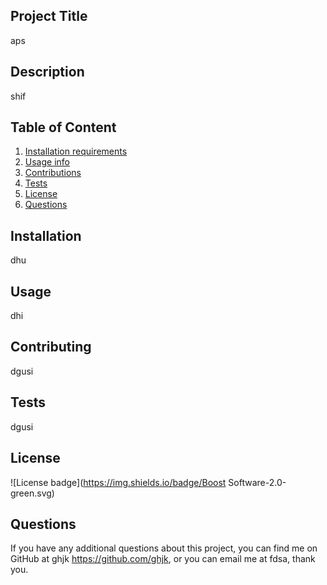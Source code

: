 ## Project Title

aps

## Description

shif

## Table of Content

1. [Installation requirements](#installation)
2. [Usage info](#usage)
3. [Contributions](#contributing)
4. [Tests](#tests)
5. [License](#license)
6. [Questions](#questions)

## Installation

dhu

## Usage

dhi

## Contributing

dgusi

## Tests

dgusi

## License

![License badge](https://img.shields.io/badge/Boost Software-2.0-green.svg)

## Questions

If you have any additional questions about this project, you can find me on GitHub at ghjk https://github.com/ghjk, or you can email me at fdsa, thank you.